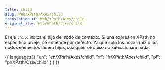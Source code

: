 ```yaml
---
title: child
slug: Web/XPath/Axes/child
translation_of: Web/XPath/Axes/child
original_slug: Web/XPath/Ejes/child
---
```

<p>
</p><p>El eje <code>child</code> indica el hijo del nodo de contexto. Si una expresión XPath no especifica un eje, se entiende por defecto. Ya que sólo los nodos raiz o los nodos elementos tienen hijos, cualquier otro uso no seleccionará nada.
</p>{{ languages( { "en": "en/XPath/Axes/child", "fr": "fr/XPath/Axes/child", "pl": "pl/XPath/Osie/child" } ) }}
